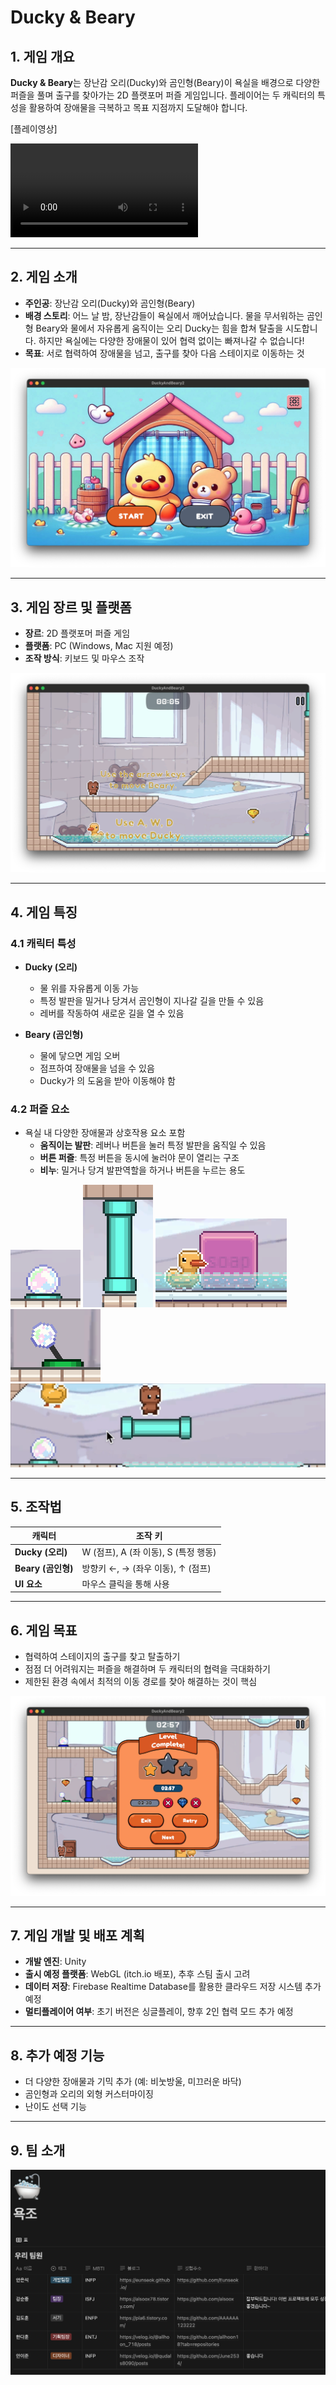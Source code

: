 # Ducky & Beary

## 1. 게임 개요
**Ducky & Beary**는 장난감 오리(Ducky)와 곰인형(Beary)이 욕실을 배경으로 다양한 퍼즐을 풀며 출구를 찾아가는 2D 플랫포머 퍼즐 게임입니다. 플레이어는 두 캐릭터의 특성을 활용하여 장애물을 극복하고 목표 지점까지 도달해야 합니다.

[플레이영상]

<video src="Images/README/PlayVideo.mp4"></video>

---

## 2. 게임 소개
- **주인공**: 장난감 오리(Ducky)와 곰인형(Beary)
- **배경 스토리**: 어느 날 밤, 장난감들이 욕실에서 깨어났습니다. 물을 무서워하는 곰인형 Beary와 물에서 자유롭게 움직이는 오리 Ducky는 힘을 합쳐 탈출을 시도합니다. 하지만 욕실에는 다양한 장애물이 있어 협력 없이는 빠져나갈 수 없습니다!
- **목표**: 서로 협력하여 장애물을 넘고, 출구를 찾아 다음 스테이지로 이동하는 것

![게임시작화면](Images/README/image1.png)

---

## 3. 게임 장르 및 플랫폼
- **장르**: 2D 플랫포머 퍼즐 게임
- **플랫폼**: PC (Windows, Mac 지원 예정)
- **조작 방식**: 키보드 및 마우스 조작

![게임 플레이 예시](Images/README/image2.png)

---

## 4. 게임 특징
### 4.1 캐릭터 특성
- **Ducky (오리)**
  - 물 위를 자유롭게 이동 가능
  - 특정 발판을 밀거나 당겨서 곰인형이 지나갈 길을 만들 수 있음
  - 레버를 작동하여 새로운 길을 열 수 있음
  
- **Beary (곰인형)**
  - 물에 닿으면 게임 오버
  - 점프하여 장애물을 넘을 수 있음
  - Ducky가 의 도움을 받아 이동해야 함
  

### 4.2 퍼즐 요소
- 욕실 내 다양한 장애물과 상호작용 요소 포함
  - **움직이는 발판**: 레버나 버튼을 눌러 특정 발판을 움직일 수 있음
  - **버튼 퍼즐**: 특정 버튼을 동시에 눌러야 문이 열리는 구조
  - **비누**: 밀거나 당겨 발판역할을 하거나 버튼을 누르는 용도

![button](Images/README//image-20250228120310842.png) ![image-20250228120432348](Images/README//image-20250228120432348.png) ![image-20250228120515296](Images/README//image-20250228120515296.png) ![image-20250228121143865](Images/README//image-20250228121143865.png) ![화면 기록 2025-02-28 오후 12.07.45](Images/README/image3.gif)      

---

## 5. 조작법
| 캐릭터             | 조작 키                              |
| ------------------ | ------------------------------------ |
| **Ducky (오리)**   | W (점프), A (좌 이동), S (특정 행동) |
| **Beary (곰인형)** | 방향키 ←, → (좌우 이동), ↑ (점프)    |
| **UI 요소**        | 마우스 클릭을 통해 사용              |

---

## 6. 게임 목표
- 협력하여 스테이지의 출구를 찾고 탈출하기
- 점점 더 어려워지는 퍼즐을 해결하며 두 캐릭터의 협력을 극대화하기
- 제한된 환경 속에서 최적의 이동 경로를 찾아 해결하는 것이 핵심

![image-20250228121341337](Images/README//image-20250228121341337.png)

---

## 7. 게임 개발 및 배포 계획
- **개발 엔진**: Unity
- **출시 예정 플랫폼**: WebGL (itch.io 배포), 추후 스팀 출시 고려
- **데이터 저장**: Firebase Realtime Database를 활용한 클라우드 저장 시스템 추가 예정
- **멀티플레이어 여부**: 초기 버전은 싱글플레이, 향후 2인 협력 모드 추가 예정

---

## 8. 추가 예정 기능
- 더 다양한 장애물과 기믹 추가 (예: 비눗방울, 미끄러운 바닥)
- 곰인형과 오리의 외형 커스터마이징
- 난이도 선택 기능

---

## 9. 팀 소개
![image-20250228121712220](Images/README//image-20250228121712220.png)
